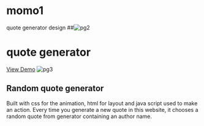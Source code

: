 # momo1

quote generator design
 ##![pg2](https://user-images.githubusercontent.com/98326555/178494367-805d8860-39a7-45f2-98ac-7a190e7f1dc4.PNG)


# quote generator 
[View Demo](https://zayzay.me/mom2/)
![pg3](https://user-images.githubusercontent.com/98326555/178494834-8efc591a-abd5-48d7-98b2-7c3c571fac29.PNG)


## Random quote generator
Built with css for the animation, html for layout and java script used to make an action.
Every time you generate a new quote in this website, it chooses a random quote from generator containing an author name.
